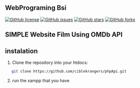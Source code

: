 ## WebPrograming Bsi

[![GitHub license](https://img.shields.io/badge/license-MIT-blue.svg)](https://github.com/isallls/webPrograming/blob/main/LICENSE)
[![GitHub issues](https://img.shields.io/github/issues/Bahrul-Rozak/url-to-code)](https://github.com/isallls/webPrograming/issues)
[![GitHub stars](https://img.shields.io/github/stars/Bahrul-Rozak/url-to-code)](https://github.com/isallls/webPrograming/stargazers)
[![GitHub forks](https://img.shields.io/github/forks/your-username/your-repo-name)](https://github.com/your-username/your-repo-name/network)

## SIMPLE Website Film Using OMDb API

## instalation

1.  Clone the repository into your htdocs:
<!-- 1. API Key :
   [OMDb API](https://www.omdbapi.com/) -->

```bash
   git clone https://github.com/ciblekrangers/phpApi.git
```

2. run the xampp that you have
